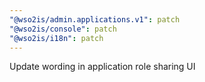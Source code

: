 ```yaml
---
"@wso2is/admin.applications.v1": patch
"@wso2is/console": patch
"@wso2is/i18n": patch
---
```


Update wording in application role sharing UI
